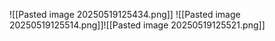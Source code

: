 ![[Pasted image 20250519125434.png]]
![[Pasted image 20250519125514.png]]![[Pasted image 20250519125521.png]]
